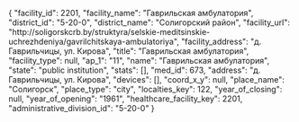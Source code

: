 {
    "facility_id": 2201,
    "facility_name": "Гаврильская амбулатория",
    "district_id": "5-20-0",
    "district_name": "Солигорский район",
    "facility_url": "http:\/\/soligorskcrb.by\/struktyra\/selskie-meditsinskie-uchrezhdeniya\/gavrilchitskaya-ambulatoriya",
    "facility_address": "д. Гаврильчицы, ул. Кирова",
    "title": "Гаврильская амбулатория",
    "facility_type": null,
    "ap_1": "11",
    "name": "Гаврильская амбулатория",
    "state": "public institution",
    "stats": [],
    "med_id": 673,
    "address": "д. Гаврильчицы, ул. Кирова",
    "devices": [],
    "coord_x_y": null,
    "place_name": "Солигорск",
    "place_type": "city",
    "localties_key": 122,
    "year_of_closing": null,
    "year_of_opening": "1961",
    "healthcare_facility_key": 2201,
    "administrative_division_id": "5-20-0"
}